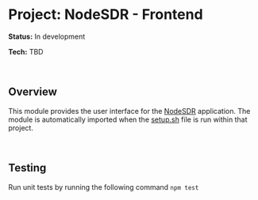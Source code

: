 # Project: NodeSDR - Frontend

<strong>Status:</strong> In development

<strong>Tech:</strong> TBD

<br>

## Overview

This module provides the user interface for the <a href="https://github.com/barrygee/NodeSDR">NodeSDR</a> application. 
The module is automatically imported when the <a href="https://github.com/barrygee/NodeSDR/blob/main/setup.sh">setup.sh</a> file is run within that project. 

<br>

## Testing

Run unit tests by running the following command ```npm test```